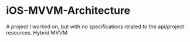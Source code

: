 # iOS-MVVM-Architecture
A project I worked on, but with no specifications related to the api/project resources.  Hybrid MVVM 
